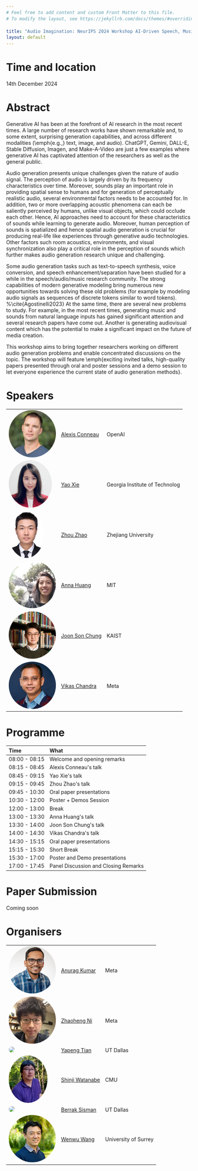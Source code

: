 ```yaml
---
# Feel free to add content and custom Front Matter to this file.
# To modify the layout, see https://jekyllrb.com/docs/themes/#overriding-theme-defaults

title: "Audio Imagination: NeurIPS 2024 Workshop AI-Driven Speech, Music, and Sound Generation"
layout: default
---
```


# Time and location

14th December 2024

# Abstract

Generative AI has been at the forefront of AI research in the most recent times. A large number of research works have shown remarkable and, to some extent, surprising generation capabilities, and across different modalities (\emph{e.g.,} text, image, and audio). ChatGPT, Gemini, DALL-E, Stable Diffusion, Imagen, and Make-A-Video are just a few examples where generative AI has captivated attention of the researchers as well as the general public.  

Audio generation presents unique challenges given the nature of audio signal. The perception of audio is largely driven by its frequency characteristics over time. Moreover, sounds play an important role in providing spatial sense to humans and for generation of perceptually realistic audio, several environmental factors needs to be accounted for.  In addition, two or more overlapping acoustic phenomena can each be saliently perceived by humans, unlike visual objects, which could occlude each other. Hence, AI approaches need to account for these characteristics of sounds while learning to generate audio. Moreover, human perception of sounds is spatialized and hence spatial audio generation is crucial for producing real-life like experiences through generative audio technologies. Other factors such room acoustics, environments, and visual synchronization also play a critical role in the perception of sounds which further makes audio generation research unique and challenging. 

Some audio generation tasks such as text-to-speech synthesis, voice conversion, and speech enhancement/separation have been studied for a while in the speech/audio/music research community. The strong capabilities of modern generative modeling bring numerous new opportunities towards solving these old problems (for example by modeling audio signals as sequences of discrete tokens similar to word tokens).
%\cite{Agostinelli2023}
At the same time, there are several new problems to study. For example, in the most recent times, generating music and sounds from natural language inputs has gained significant attention and several research papers have come out. Another is generating audiovisual content which has the potential to make a significant impact on the future of media creation. 


This workshop aims to bring together researchers working on different audio generation problems and enable concentrated discussions on the topic. The workshop will feature \emph{exciting invited talks, high-quality papers presented through oral and poster sessions and a demo session to let everyone experience the current state of audio generation methods}. 

# Speakers

<table style="border-collapse: collapse; border: none;">
<tr style="border: none;">
    <td style="border: none;">
        <img style="width: auto; height: auto;  max-height:128px;  max-width:128px; position: relative; overflow: hidden; border-radius: 50%;" 
        src="./assets/img/alexis_conneau.jpeg">
    </td>
    <td style="border: none;"><a href="https://scholar.google.fr/citations?user=45KfCpgAAAAJ">Alexis Conneau</a></td>
    <td style="border: none;">OpenAI</td>
</tr>
<tr style="border: none;">
    <td style="border: none;">
        <img style="width: auto; height: auto;  max-height:128px;  max-width:128px; position: relative; overflow: hidden; border-radius: 50%;" 
        src="./assets/img/yao_xie.jpg">
    </td>
    <td style="border: none;"><a href="https://www2.isye.gatech.edu/~yxie77/">Yao Xie</a></td>
    <td style="border: none;">Georgia Institute of Technolog</td>
</tr>
<tr style="border: none;">
    <td style="border: none;">
        <img style="width: auto; height: auto;  max-height:128px;  max-width:128px; position: relative; overflow: hidden; border-radius: 50%;" 
        src="./assets/img/zhou_zhao.jpg">
    </td>
    <td style="border: none;"><a href="https://mypage.zju.edu.cn/zhaozhou">Zhou Zhao</a></td>
    <td style="border: none;">Zhejiang University</td>
</tr>
<tr style="border: none;">
    <td style="border: none;">
        <img style="width: auto; height: auto;  max-height:128px;  max-width:128px; position: relative; overflow: hidden; border-radius: 50%;" 
        src="./assets/img/anna_huang.jpg">
    </td>
    <td style="border: none;"><a href="https://czhuang.github.io/">Anna Huang</a></td>
    <td style="border: none;">MIT</td>
</tr>
<tr style="border: none;">
    <td style="border: none;">
        <img style="width: auto; height: auto;  max-height:128px;  max-width:128px; position: relative; overflow: hidden; border-radius: 50%;" 
        src="./assets/img/joon_soo.jpeg">
    </td>
    <td style="border: none;"><a href="https://mm.kaist.ac.kr/joon/">Joon Son Chung</a></td>
    <td style="border: none;">KAIST</td>
</tr>
<tr style="border: none;">
    <td style="border: none;">
        <img style="width: auto; height: auto;  max-height:128px;  max-width:128px; position: relative; overflow: hidden; border-radius: 50%;" 
        src="./assets/img/vikas_chandra.jpg">
    </td>
    <td style="border: none;"><a href="https://v-chandra.github.io/">Vikas Chandra</a></td>
    <td style="border: none;">Meta</td>
</tr>
</table>

# Programme

| Time  | What |
| :--   | :--  |
| 08:00 - 08:15 | Welcome and opening remarks |
| 08:15 - 08:45 | Alexis Conneau's talk |
| 08:45 - 09:15 | Yao Xie's talk |
| 09:15 - 09:45 | Zhou Zhao's talk |
| 09:45 - 10:30 | Oral paper presentations |
| 10:30 - 12:00 | Poster + Demos Session |
| 12:00 - 13:00 | Break |
| 13:00 - 13:30 | Anna Huang's talk |
| 13:30 - 14:00 | Joon Son Chung's talk |
| 14:00 - 14:30 | Vikas Chandra's talk |
| 14:30 - 15:15 | Oral paper presentations |
| 15:15 - 15:30 | Short Break |
| 15:30 - 17:00 | Poster and Demo presentations |
| 17:00 - 17:45 | Panel Discussion and Closing Remarks |

# Paper Submission

Coming soon

# Organisers

<table style="border-collapse: collapse; border: none;">
<tr style="border: none;">
    <td style="border: none;">
        <img style="width: auto; height: auto;  max-height:128px;  max-width:128px; position: relative; overflow: hidden; border-radius: 50%;" 
        src="./assets/img/anurag_kumar.jpg">
    </td>
    <td style="border: none;"><a href="https://anuragkr90.github.io">Anurag Kumar</a></td>
    <td style="border: none;">Meta</td>
</tr>
<tr style="border: none;">
    <td style="border: none;">
        <img style="width: auto; height: auto;  max-height:128px;  max-width:128px; position: relative; overflow: hidden; border-radius: 50%;" 
        src="./assets/img/zhaoheng_ni.jpg">
    </td>
    <td style="border: none;"><a href="https://scholar.google.co.uk/citations?user=SYFMSNsAAAAJ">Zhaoheng Ni</a></td>
    <td style="border: none;">Meta</td>
</tr>
<tr style="border: none;">
    <td style="border: none;">
        <img style="width: auto; height: auto;  max-height:128px;  max-width:128px; position: relative; overflow: hidden; border-radius: 50%;" 
        src="./assets/img/yapeng_tian.jpg">
    </td>
    <td style="border: none;"><a href="https://www.yapengtian.com/">Yapeng Tian</a></td>
    <td style="border: none;">UT Dallas</td>
</tr>
<tr style="border: none;">
    <td style="border: none;">
        <img style="width: auto; height: auto;  max-height:128px;  max-width:128px; position: relative; overflow: hidden; border-radius: 50%;" 
        src="./assets/img/shinji_watanabe.jpg">
    </td>
    <td style="border: none;"><a href="https://sites.google.com/view/shinjiwatanabe">Shinji Watanabe</a></td>
    <td style="border: none;">CMU</td>
</tr>
<tr style="border: none;">
    <td style="border: none;">
        <img style="width: auto; height: auto;  max-height:128px;  max-width:128px; position: relative; overflow: hidden; border-radius: 50%;" 
        src="./assets/img/berrek_sisman.png">
    </td>
    <td style="border: none;"><a href="https://ece.utdallas.edu/staff/sisman/">Berrak Sisman</a></td>
    <td style="border: none;"> UT Dallas</td>
</tr>
<tr style="border: none;">
    <td style="border: none;">
        <img style="width: auto; height: auto;  max-height:128px;  max-width:128px; position: relative; overflow: hidden; border-radius: 50%;" 
        src="./assets/img/wenwu_wang.webp">
    </td>
    <td style="border: none;"><a href="https://www.surrey.ac.uk/people/wenwu-wang">Wenwu Wang</a></td>
    <td style="border: none;">University of Surrey</td>
</tr>
</table>
